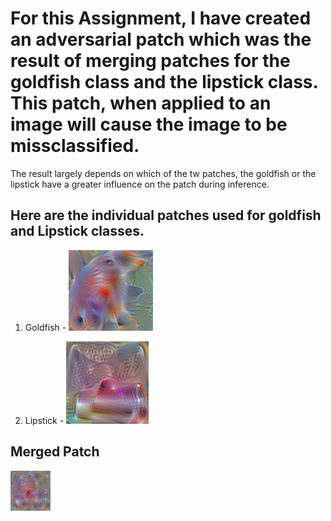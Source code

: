 # For this Assignment, I have created an adversarial patch which was the result of merging patches for the goldfish class and the lipstick class. This patch, when applied to an image will cause the image to be missclassified. 
The result largely depends on which of the tw patches, the goldfish or the lipstick have a greater influence on the patch during inference. 

## Here are the individual patches used for goldfish and Lipstick classes.

1. Goldfish - ![](goldfish.png)



2. Lipstick - ![](lipstick.png)

## Merged Patch 
![](combined_patch.png)
